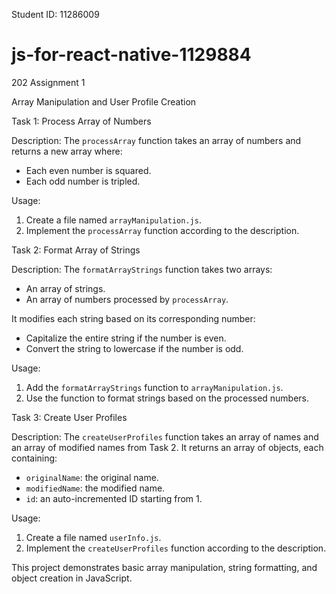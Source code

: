 Student ID: 11286009


# js-for-react-native-1129884
202 Assignment 1

Array Manipulation and User Profile Creation

Task 1: Process Array of Numbers

Description:
The `processArray` function takes an array of numbers and returns a new array where:
- Each even number is squared.
- Each odd number is tripled.

Usage:
1. Create a file named `arrayManipulation.js`.
2. Implement the `processArray` function according to the description.


Task 2: Format Array of Strings

Description:
The `formatArrayStrings` function takes two arrays:
- An array of strings.
- An array of numbers processed by `processArray`.

It modifies each string based on its corresponding number:
- Capitalize the entire string if the number is even.
- Convert the string to lowercase if the number is odd.

Usage:
1. Add the `formatArrayStrings` function to `arrayManipulation.js`.
2. Use the function to format strings based on the processed numbers.


Task 3: Create User Profiles

Description:
The `createUserProfiles` function takes an array of names and an array of modified names from Task 2. It returns an array of objects, each containing:
- `originalName`: the original name.
- `modifiedName`: the modified name.
- `id`: an auto-incremented ID starting from 1.

Usage:
1. Create a file named `userInfo.js`.
2. Implement the `createUserProfiles` function according to the description.

This project demonstrates basic array manipulation, string formatting, and object creation in JavaScript.
